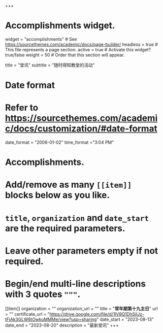 +++
# Accomplishments widget.
widget = "accomplishments"  # See https://sourcethemes.com/academic/docs/page-builder/
headless = true  # This file represents a page section.
active = true  # Activate this widget? true/false
weight = 50  # Order that this section will appear.

title = "堂讯"
subtitle = "随时得知教堂的活动"

# Date format
#   Refer to https://sourcethemes.com/academic/docs/customization/#date-format
date_format = "2006-01-02"
time_format ="3:04 PM"

# Accomplishments.
#   Add/remove as many `[[item]]` blocks below as you like.
#   `title`, `organization` and `date_start` are the required parameters.
#   Leave other parameters empty if not required.
#   Begin/end multi-line descriptions with 3 quotes `"""`.

[[item]]
  organization = ""
  organization_url = ""
  title = "**常年期第十九主日**"
  url = ""
  certificate_url = "https://drive.google.com/file/d/1lV8Q1DhSjIJz-tFjAk3GLW6tOwkuMMMe/view?usp=sharing"
  date_start = "2023-08-13"
  date_end = "2023-08-20"
  description = "最新堂讯"
+++

